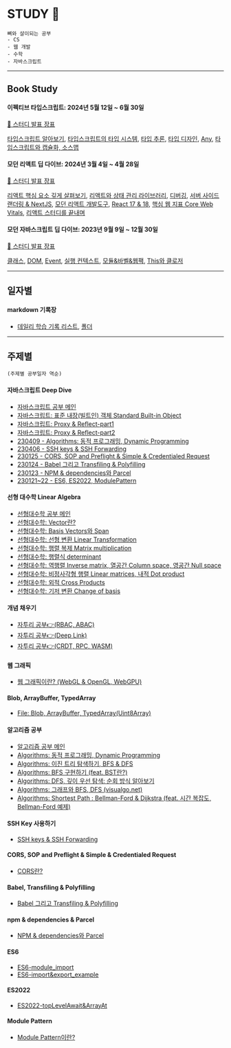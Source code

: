 # STUDY 🌱

```
뼈와 살이되는 공부
- CS
- 웹 개발
- 수학
- 자바스크립트
```

---

## Book Study

#### 이펙티브 타입스크립트: 2024년 5월 12일 ~ 6월 30일

[📝 스터디 발표 장표](https://github.com/dusunax/javascript/tree/main/ppts/typescript)

[타입스크립트 알아보기](https://github.com/dusunax/javascript/blob/main/ppts/typescript/240512_understanding-typescript.pdf), [타입스크립트의 타입 시스템](https://github.com/dusunax/javascript/blob/main/ppts/typescript/240519_typescripts-type-system.pdf), [타입 추론](https://github.com/dusunax/javascript/blob/main/ppts/typescript/240526_type-inference.pdf), [타입 디자인](https://github.com/dusunax/javascript/blob/main/ppts/typescript/240602_type-design.pdf), [Any](https://github.com/dusunax/javascript/blob/main/ppts/typescript/240608_any.pdf), [타입스크립트와 캡슐화, 소스맵](https://github.com/dusunax/javascript/blob/main/ppts/typescript/240622_access-modifiers-and-source-map.pdf)


#### 모던 리액트 딥 다이브: 2024년 3월 4일 ~ 4월 28일

[📝 스터디 발표 장표](https://github.com/monthly-cs/2024-03-modern-react-deep-dive/tree/main/docs/dusunax)

[리액트 핵심 요소 깊게 살펴보기](https://github.com/dusunax/javascript/blob/main/ppts/react/240309_jsx_react-fiber_class-component_memoization.pdf), [리액트와 상태 관리 라이브러리](https://github.com/dusunax/javascript/blob/main/ppts/react/240317_state-management.pdf), [디버깅](https://github.com/dusunax/javascript/blob/main/ppts/react/240324_debugging-react.pdf), [서버 사이드 랜더링 & NextJS](https://github.com/dusunax/javascript/blob/main/ppts/react/240331_server-side-rendering.pdf), [모던 리액트 개발도구](https://github.com/dusunax/javascript/blob/main/ppts/react/240407_modern-react-development-and-deploy.pdf), [React 17 & 18](https://github.com/dusunax/javascript/blob/main/ppts/react/240414_react-17-and-18.pdf), [핵심 웹 지표 Core Web Vitals](https://github.com/dusunax/javascript/blob/main/ppts/react/240421_core-web-vitals.pdf), [리액트 스터디를 끝내며](https://github.com/dusunax/javascript/blob/main/ppts/react/240428_end-of-react-study.pdf)

#### 모던 자바스크립트 딥 다이브: 2023년 9월 9일 ~ 12월 30일

[📝 스터디 발표 장표](https://github.com/dusunax/javascript/tree/main/ppts/javascript)

[클래스](https://github.com/dusunax/javascript/tree/main/ppts/javascript/class_231118), [DOM](https://github.com/dusunax/javascript/tree/main/ppts/javascript/dom_231202), [Event](https://github.com/dusunax/javascript/tree/main/ppts/javascript/event_231209), [실행 컨텍스트](https://github.com/dusunax/javascript/tree/main/ppts/javascript/execution-context_231104), [모듈&바벨&웹팩](https://github.com/dusunax/javascript/tree/main/ppts/javascript/module-babel-webpack_231230), [This와 클로저](https://github.com/dusunax/javascript/tree/main/ppts/javascript/this-keyword-and-closure-and-execution-context_231028)

---

## 일자별

#### markdown 기록장

- [데일리 학습 기록 리스트](https://github.com/dusunax/javascript/blob/main/logs/daily-log/list.md), [폴더](https://github.com/dusunax/javascript/tree/main/logs/daily-log/2023)

---

## 주제별

`(주제별 공부일자 역순)`

#### 자바스크립트 Deep Dive

- [자바스크립트 공부 메인](https://dusunax.github.io/javascript/javascript)
- [자바스크립트: 표준 내장(빌트인) 객체 Standard Built-in Object](https://github.com/dusunax/javascript/blob/main/docs/JavaScript_standard-built-in-object.md)
- [자바스크립트: Proxy & Reflect-part1](https://github.com/dusunax/javascript/blob/main/docs/JavaScript_proxy-and-reflect-1.md)
- [자바스크립트: Proxy & Reflect-part2](https://github.com/dusunax/javascript/blob/main/docs/JavaScript_proxy-and-reflect-2.md)
- [230409 - Algorithms: 동적 프로그래밍, Dynamic Programming](https://dusunax.notion.site/Algorithms-cb03a4c325674cbb86a0dfc93633eef0)
- [230406 - SSH keys & SSH Forwarding](https://dusunax.notion.site/CS-SSH-keys-76d0014cfa684e8d855f6fef0e131aaa)
- [230125 - CORS, SOP and Preflight & Simple & Credentialed Request](https://dusunax.notion.site/CORS-37380813b8034c68836d818fd27a05ea)
- [230124 - Babel 그리고 Transfiling & Polyfilling](https://dusunax.notion.site/part-5-1d44444ab215444e83899df8f1855416)
- [230123 - NPM & dependencies와 Parcel](https://dusunax.notion.site/part-4-5660e8240227452d84eed2b87e05950a)
- [230121~22 - ES6, ES2022, ModulePattern](https://dusunax.notion.site/part-3-1433b3153d4f473f8944bbfae87839b6)

#### 선형 대수학 Linear Algebra

- [선형대수학 공부 메인](https://dusunax.github.io/javascript/linear-algebra)
- [선형대수학: Vector란?](https://github.com/dusunax/javascript/blob/main/docs/linear-algebra-01-vector.md)
- [선형대수학: Basis Vectors와 Span](https://github.com/dusunax/javascript/blob/main/docs/linear-algebra-02-basis-vactor-and-span.md)
- [선형대수학: 선형 변환 Linear Transformation](https://github.com/dusunax/javascript/blob/main/docs/linear-algebra-03-linear-transformation.md)
- [선형대수학: 행렬 복제 Matrix multiplication](https://github.com/dusunax/javascript/blob/main/docs/linear-algebra-04-matrix-multiplication.md)
- [선형대수학: 행렬식 determinant](https://github.com/dusunax/javascript/blob/main/docs/linear-algebra-05-determinant.md)
- [선형대수학: 역행렬 Inverse matrix, 열공간 Column space, 영공간 Null space](https://github.com/dusunax/javascript/blob/main/docs/linear-algebra-06-inverse-matrix-and-column-space-and-null-space.md)
- [선형대수학: 비정사각형 행렬 Linear matrices, 내적 Dot product](https://github.com/dusunax/javascript/blob/main/docs/linear-algebra-07-nonsquare-matrices-and-dot-product.md)
- [선형대수학: 외적 Cross Products](https://github.com/dusunax/javascript/blob/main/docs/linear-algebra-08-cross-products.md)
- [선형대수학: 기저 변환 Change of basis](https://github.com/dusunax/javascript/blob/main/docs/linear-algebra-09-change-of-basis.md)

#### 개념 채우기

- [자투리 공부👉(RBAC, ABAC)](https://github.com/dusunax/javascript/blob/main/docs/RBAC-ABAC.md)
- [자투리 공부👉(Deep Link)](https://github.com/dusunax/javascript/blob/main/docs/deep-link.md)
- [자투리 공부👉(CRDT, RPC, WASM)](https://github.com/dusunax/javascript/blob/main/docs/CRDT-RPC-WASM.md)

#### 웹 그래픽

- [웹 그래픽이란? (WebGL & OpenGL, WebGPU)](https://github.com/dusunax/javascript/blob/main/docs/web-graphic.md)

#### Blob, ArrayBuffer, TypedArray

- [File: Blob, ArrayBuffer, TypedArray(Uint8Array)](https://github.com/dusunax/javascript/blob/main/docs/blob_file_array-buffer.md)

#### 알고리즘 공부

- [알고리즘 공부 메인](https://dusunax.github.io/javascript/algorithms)
- [Algorithms: 동적 프로그래밍, Dynamic Programming](https://github.com/dusunax/javascript/blob/main/docs/algorithms-dyanmic-programming.md)
- [Algorithms: 이진 트리 탐색하기, BFS & DFS](https://github.com/dusunax/javascript/blob/main/docs/algorithms-BFS&DFS-start.md)
- [Algorithms: BFS 구현하기 (feat. BST란?)](https://github.com/dusunax/javascript/blob/main/docs/algorithms-BFS&DFS-01.md)
- [Algorithms: DFS, 깊이 우선 탐색: 순회 방식 알아보기](https://github.com/dusunax/javascript/blob/main/docs/algorithms-BFS&DFS-02.md)
- [Algorithms: 그래프와 BFS, DFS (visualgo.net)](https://github.com/dusunax/javascript/blob/main/docs/algorithms-BFS&DFS-in-graph.md)
- [Algorithms: Shortest Path : Bellman-Ford & Dijkstra (feat. 시간 복잡도, Bellman-Ford 예제)](https://github.com/dusunax/javascript/blob/main/docs/algorithms-shortest-path.md)

#### SSH Key 사용하기

- [SSH keys & SSH Forwarding](https://github.com/dusunax/javascript/blob/main/docs/SHH-keys.md)

#### CORS, SOP and Preflight & Simple & Credentialed Request

- [CORS란?](https://github.com/dusunax/javascript/blob/main/docs/CORS.md)

#### Babel, Transfiling & Polyfilling

- [Babel 그리고 Transfiling & Polyfilling](https://github.com/dusunax/javascript/blob/main/docs/babel-transpiling%26polyfilling.md)

#### npm & dependencies & Parcel

- [NPM & dependencies와 Parcel](https://github.com/dusunax/javascript/blob/main/docs/npm%26dependency.md)

#### ES6

- [ES6-module_import](https://github.com/dusunax/javascript/blob/main/docs/ES6-module-import.md)
- [ES6-import&export_example](https://github.com/dusunax/javascript/blob/main/docs/ES6-import%26export-example.md)

#### ES2022

- [ES2022-topLevelAwait&ArrayAt](https://github.com/dusunax/javascript/blob/main/docs/ES2022-top-level-await%26array-at)

#### Module Pattern

- [Module Pattern이란?](https://github.com/dusunax/javascript/blob/main/docs/module-pattern.md)
